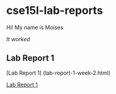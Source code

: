 # cse15l-lab-reports
Hi! My name is Moises
 
 *It worked*

## Lab Report 1

[Lab Report 1] (lab-report-1-week-2.html)

[Lab Report 1](https://molmedo3.github.io/cse15l-lab-reports/lab-report-1-week-2.html)
